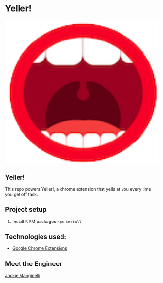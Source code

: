 # Yeller!

<div align="center">
  <img alt="Logo" src="public/mouth.png" width="800" />
</div>

## Yeller!

This repo powers Yeller!, a chrome extension that yells at you every time you get off task.

## Project setup

1. Install NPM packages `npm install`

## Technologies used:

- [Google Chrome Extensions](https://developer.chrome.com/docs/extensions/)

## Meet the Engineer

[Jackie Manginelli](https://github.com/jmanginelli11)<br />
